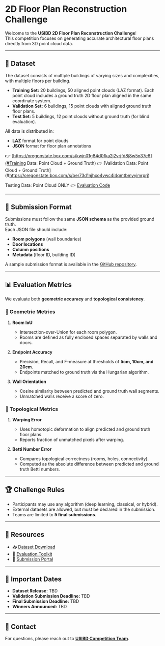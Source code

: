 # 2D Floor Plan Reconstruction Challenge  

Welcome to the **USIBD 2D Floor Plan Reconstruction Challenge**!  
This competition focuses on generating accurate architectural floor plans directly from 3D point cloud data.  

---

## 📂 Dataset  

The dataset consists of multiple buildings of varying sizes and complexities, with multiple floors per building.  

- **Training Set:** 20 buildings, 50 aligned point clouds (LAZ format). Each point cloud includes a ground truth 2D floor plan aligned in the same coordinate system.  
- **Validation Set:** 6 buildings, 15 point clouds with aligned ground truth floor plans.  
- **Test Set:** 5 buildings, 12 point clouds without ground truth (for blind evaluation).  

All data is distributed in:  
- **LAZ** format for point clouds  
- **JSON** format for floor plan annotations  


👉 [https://oregonstate.box.com/s/kwjn01g84d0fka2j2vrjfd8j8w5n37e6](#Training Data: Point Cloud + Ground Truth) 
👉 [Validation Data: Point Cloud + Ground Truth] (#https://oregonstate.box.com/s/ber73d1njhxo4vwc4i4qmtbmyyimrprj)

Testing Data: Point Cloud ONLY
👉 [Evaluation Code](#https://oregonstate.box.com/s/op8bul06ea1hm7ldnfmqecrt32kctk64) 

---

## 📑 Submission Format  

Submissions must follow the same **JSON schema** as the provided ground truth.  
Each JSON file should include:  

- **Room polygons** (wall boundaries)  
- **Door locations**  
- **Column positions**  
- **Metadata** (floor ID, building ID)  

A sample submission format is available in the [GitHub repository](#).  

---

## 📊 Evaluation Metrics  

We evaluate both **geometric accuracy** and **topological consistency**.  

### 🔹 Geometric Metrics  
1. **Room IoU**  
   - Intersection-over-Union for each room polygon.  
   - Rooms are defined as fully enclosed spaces separated by walls and doors.  

2. **Endpoint Accuracy**  
   - Precision, Recall, and F-measure at thresholds of **5cm, 10cm, and 20cm**.  
   - Endpoints matched to ground truth via the Hungarian algorithm.  

3. **Wall Orientation**  
   - Cosine similarity between predicted and ground truth wall segments.  
   - Unmatched walls receive a score of zero.  

### 🔹 Topological Metrics  
1. **Warping Error**  
   - Uses homotopic deformation to align predicted and ground truth floor plans.  
   - Reports fraction of unmatched pixels after warping.  

2. **Betti Number Error**  
   - Compares topological correctness (rooms, holes, connectivity).  
   - Computed as the absolute difference between predicted and ground truth Betti numbers.  

---

## 🏆 Challenge Rules  

- Participants may use any algorithm (deep learning, classical, or hybrid).  
- External datasets are allowed, but must be declared in the submission.  
- Teams are limited to **5 final submissions**.  

---

## 🔗 Resources  

- 📥 [Dataset Download](#)  
- 🧩 [Evaluation Toolkit](#)  
- 🚀 [Submission Portal](#)  

---

## 📅 Important Dates  

- **Dataset Release:** TBD  
- **Validation Submission Deadline:** TBD  
- **Final Submission Deadline:** TBD  
- **Winners Announced:** TBD  

---

## 📧 Contact  

For questions, please reach out to **[USIBD Competition Team](#)**.  
